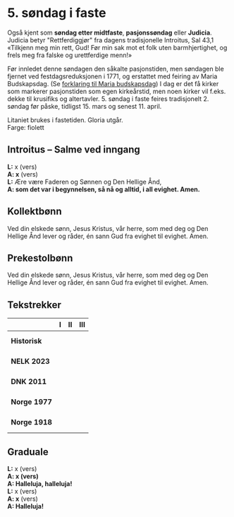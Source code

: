 # 5. søndag i faste

Også kjent som **søndag etter midtfaste**, **pasjonssøndag** eller **Judicia**. Judicia betyr "Rettferdiggjør" fra dagens tradisjonelle Introitus, Sal 43,1 «Tilkjenn meg min rett, Gud! Før min sak mot et folk uten barmhjertighet, og frels meg fra falske og urettferdige menn!»

Før innledet denne søndagen den såkalte pasjonstiden, men søndagen ble fjernet ved festdagsreduksjonen i 1771, og erstattet med feiring av Maria Budskapsdag. (Se [forklaring til Maria budskapsdag](./mb.md)) I dag er det få kirker som markerer pasjonstiden som egen kirkeårstid, men noen kirker vil f.eks. dekke til krusifiks og altertavler. 
5. søndag i faste feires tradisjonelt 2. søndag før påske, tidligst 15. mars og senest 11. april.

Litaniet brukes i fastetiden. Gloria utgår.  
Farge: fiolett

## Introitus – Salme ved inngang

**L:** x (vers)  
**A: x** (vers)  
**L:** Ære være Faderen og Sønnen og Den Hellige Ånd,  
**A: som det var i begynnelsen, så nå og alltid, i all evighet. Amen.**  

## Kollektbønn

Ved din elskede sønn, Jesus Kristus, vår herre, som med deg og Den Hellige Ånd lever og råder, én sann Gud fra evighet til evighet. Amen.

## Prekestolbønn

Ved din elskede sønn, Jesus Kristus, vår herre, som med deg og Den Hellige Ånd lever og råder, én sann Gud fra evighet til evighet. Amen.

## Tekstrekker

| |**I**|**II**|**III**|
|:---|:---:|:---:|:---:|
|**Historisk**| <br> <br> | <br> <br> | <br> <br> |
|**NELK 2023**| <br> <br> | <br> <br> | <br> <br> |
|**DNK 2011**| <br> <br> | <br> <br> | <br> <br> |
|**Norge 1977**| <br> <br> | <br> <br> | <br> <br> |
|**Norge 1918**| <br> <br> | <br> <br> | <br> <br> |

## Graduale

**L:** x (vers)  
**A: x (vers)**  
**A: Halleluja, halleluja!**  
**L:** x (vers)  
**A: x** (vers)  
**A: Halleluja!**  